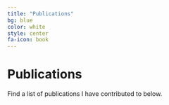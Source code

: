 ```yaml
---
title: "Publications"
bg: blue
color: white
style: center
fa-icon: book
---
```


# Publications
Find a list of publications I have contributed to below.